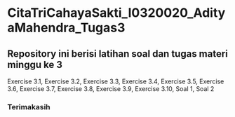 # CitaTriCahayaSakti_I0320020_AdityaMahendra_Tugas3
## Repository ini berisi latihan soal dan tugas materi minggu ke 3
Exercise 3.1,
Exercise 3.2,
Exercise 3.3,
Exercise 3.4,
Exercise 3.5,
Exercise 3.6,
Exercise 3.7,
Exercise 3.8,
Exercise 3.9,
Exercise 3.10,
Soal 1,
Soal 2
### Terimakasih